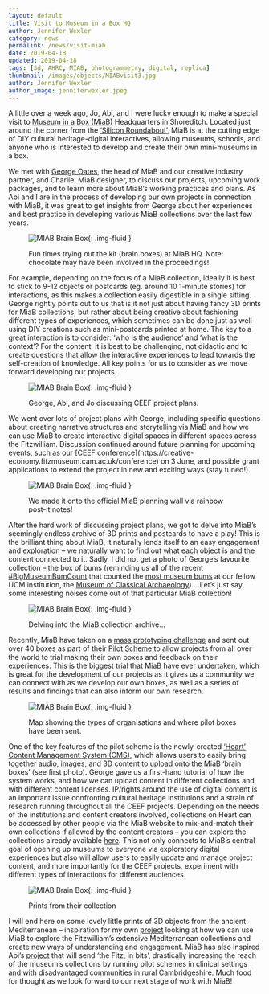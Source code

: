 ```yaml
---
layout: default
title: Visit to Museum in a Box HQ
author: Jennifer Wexler
category: news
permalink: /news/visit-miab
date: 2019-04-18
updated: 2019-04-18
tags: [3d, AHRC, MIAB, photogrammetry, digital, replica]
thumbnail: /images/objects/MIABvisit3.jpg
author: Jennifer Wexler
author_image: jenniferwexler.jpeg
---
```

A little over a week ago, Jo, Abi, and I were lucky enough to make a special visit to [Museum in a Box (MiaB)](http://www.museuminabox.org/) Headquarters in Shoreditch. Located  just around the corner from the [‘Silicon Roundabout’](https://www.hoxtonmix.com/silicon-roundabout/), MiaB is at the cutting edge of DIY cultural heritage-digital interactives, allowing museums, schools, and anyone who is interested to develop and create their own mini-museums in a box.

We met with [George Oates](/_partners/museuminabox.md), the head of MiaB and our creative industry partner, and Charlie, MiaB designer, to discuss our projects, upcoming work packages, and to learn more about MiaB’s working practices and plans. As Abi and I are in the process of developing our own projects in connection with MiaB, it was great to get insights from George about her experiences and best practice in developing various MiaB collections over the last few years.

<figure class="figure">

![MIAB Brain Box](/images/objects/MIABvisit3.jpg){: .img-fluid }

<figcaption class="figure-caption">Fun times trying out the kit (brain boxes) at MiaB HQ. Note: chocolate may have been involved in the proceedings!</figcaption>

</figure>

For example, depending on the focus of a MiaB collection, ideally it is best to stick to 9-12 objects or postcards (eg. around 10 1-minute stories) for interactions, as this makes a collection easily digestible in a single sitting. George rightly points out to us that is it not just about having fancy 3D prints for MiaB collections, but rather about being creative about fashioning different types of experiences, which sometimes can be done just as well using DIY creations such as mini-postcards printed at home. The key to a great interaction is to consider: ‘who is the audience’ and ‘what is the context’? For the content, it is best to be challenging, not didactic and to create questions that allow the interactive experiences to lead towards the self-creation of knowledge. All key points for us to consider as we move forward developing our projects.  

<figure class="figure">

![MIAB Brain Box](/images/objects/MIABvisit4.jpg){: .img-fluid }

<figcaption class="figure-caption">
George, Abi, and Jo discussing CEEF project plans.
</figcaption>

</figure>
We went over lots of project plans with George, including specific questions about creating narrative structures and storytelling via MiaB and how we can use MiaB to create interactive digital spaces in different spaces across the Fitzwilliam. Discussion continued around future planning for upcoming events, such as our [CEEF conference](https://creative-economy.fitzmuseum.cam.ac.uk/conference) on 3 June, and possible grant applications to extend the project in new and exciting ways (stay tuned!).

<figure class="figure">

![MIAB Brain Box](/images/objects/MIABvisit5.jpg){: .img-fluid }

<figcaption class="figure-caption">
We made it onto the official MiaB planning wall via rainbow post-it notes!
</figcaption>

</figure>

After the hard work of discussing project plans, we got to delve into MiaB’s seemingly endless archive of 3D prints and postcards to have a play! This is the brilliant thing about MiaB, it naturally lends itself to an easy engagement and exploration – we naturally want to find out what each object is and the content connected to it. Sadly, I did not get a photo of George’s favourite collection – the box of bums (reminding us all of the recent [#BigMuseumBumCount](https://twitter.com/museumbums) that counted the [most museum bums](https://www.cambridgeindependent.co.uk/whats-on/museum-bums-why-cambridge-could-be-top-of-the-bots-in-a-cheeky-competition-9061564/) at our fellow UCM institution, the [Museum of Classical Archaeology](https://www.classics.cam.ac.uk/museum))….Let’s just say, some interesting noises come out of that particular MiaB collection!

<figure class="figure">

![MIAB Brain Box](/images/objects/MIABvisit2.jpg){: .img-fluid }

<figcaption class="figure-caption">
Delving into the MiaB collection archive…
</figcaption>

</figure>

Recently, MiaB have taken on a [mass prototyping challenge](http://www.museuminabox.org/make-your-own-a-visual-essay/) and sent out over 40 boxes as part of their [Pilot Scheme](http://www.museuminabox.org/if-the-pilot-was-wildly-successful-what-might-that-look-like-for-you/) to allow projects from all over the world to trial making their own boxes and feedback on their experiences. This is the biggest trial that MiaB have ever undertaken, which is great for the development of our projects as it gives us a community we can connect with as we develop our own boxes, as well as a series of results and findings that can also inform our own research.

<figure class="figure">

![MIAB Brain Box](/images/objects/MIABvisit1.jpg){: .img-fluid }

<figcaption class="figure-caption">
Map showing the types of organisations and where pilot boxes have been sent.
</figcaption>

</figure>

One of the key features of the pilot scheme is the newly-created [‘Heart’ Content Management System (CMS)](https://heart.museuminabox.org/), which allows users to easily bring together audio, images, and 3D content to upload onto the MiaB ‘brain boxes’ (see first photo). George gave us a first-hand tutorial of how the system works, and how we can upload content in different collections and with different content licenses. IP/rights around the use of digital content is an important issue confronting cultural heritage institutions and a strain of research running throughout all the CEEF projects. Depending on the needs of the institutions and content creators involved, collections on Heart can be accessed by other people via the MiaB website to mix-and-match their own collections if allowed by the content creators – you can explore the collections already available [here](https://heart.museuminabox.org/collections/). This not only connects to MiaB’s central goal of opening up museums to everyone via exploratory digital experiences but also will allow users to easily update and manage project content, and more importantly for the CEEF projects, experiment with different types of interactions for different audiences.

<figure class="figure">

![MIAB Brain Box](/images/objects/MIABvisit7.jpg){: .img-fluid }

<figcaption class="figure-caption">
Prints from their collection
</figcaption>

</figure>

I will end here on some lovely little prints of 3D objects from the ancient Mediterranean – inspiration for my own [project](https://creative-economy.fitzmuseum.cam.ac.uk/projects/project-four-miab-mediterranean/) looking at how we can use MiaB to explore the Fitzwilliam’s extensive Mediterranean collections and create new ways of understanding and engagement. MiaB has also inspired Abi’s [project](https://creative-economy.fitzmuseum.cam.ac.uk/projects/project-three-miab-food/) that will send ‘the Fitz, in bits’, drastically increasing the reach of the museum’s collections by running pilot schemes in clinical settings and with disadvantaged communities in rural Cambridgeshire. Much food for thought as we look forward to our next stage of work with MiaB!
